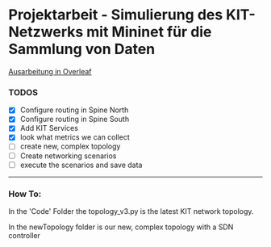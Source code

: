 # Projektarbeit - Simulierung des KIT-Netzwerks mit Mininet für die Sammlung von Daten

[Ausarbeitung in Overleaf](https://de.overleaf.com/read/vhmxkngntjpv#83789b)

### TODOS
- [x] Configure routing in Spine North
- [x] Configure routing in Spine South
- [x] Add KIT Services
- [x] look what metrics we can collect
- [ ] create new, complex topology
- [ ] Create networking scenarios
- [ ] execute the scenarios and save data

____________________

### How To:
In the 'Code' Folder the topology_v3.py is the latest KIT network topology.

In the newTopology folder is our new, complex topology with a SDN controller
